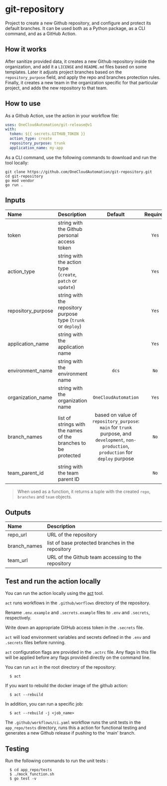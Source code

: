 # git-repository

Project to create a new Github repository, and configure and protect its default branches. It can be used both as a Python package, as a CLI command, and as a GitHub Action.

## How it works

After sanitize provided data, it creates a new Github repository inside the organization, and add it a `LICENSE` and `README.md` files based on some templates. Later it adjusts project branches based on the `repository_purpose` field, and apply the repo and branches protection rules. Finally, it creates a new team in the organization specific for that particular project, and adds the new repository to that team.

## How to use

As a Github Action, use the action in your workflow file:

```yaml
uses: OneCloudAutomation/git-release@v1
with:
  token: ${{ secrets.GITHUB_TOKEN }}
  action_type: create
  repository_purpose: trunk
  application_name: my-app
```

As a CLI command, use the following commands to download and run the tool locally:

```shell
git clone https://github.com/OneCloudAutomation/git-repository.git
cd git-repository
go mod vendor
go run .
```

## Inputs

Name               | Description                                                     | Default   | Required
:----------------- | :-------------------------------------------------------------- | :-------: | :-------:
token              | string with the Github personal access token                    |           | `Yes`
action_type        | string with the action type (`create`, `patch` or `update`)     |           | `Yes`
repository_purpose | string with the repository purpose type (`trunk` or `deploy`)|           | `Yes`
application_name   | string with the application name                                |           | `Yes`
environment_name   | string with the environment name                                | `dcs`     | `No`
organization_name  | string with the organization name                               | `OneCloudAutomation`| `Yes`
branch_names     | list of strings with the names of the branches to be protected  | based on value of `repository_purpose`: `main` for `trunk` purpose, and `development`, `non-production`, `production` for `deploy` purpose | `No`
team_parent_id              | string with the team parent ID	                    |           | `No`


> When used as a function, it returns a tuple with the created `repo`, `branches` and `team` objects.

## Outputs
Name         | Description                                                     
:----------- | :------------------------------------------- 
repo_url     | URL of the repository
branch_names | list of base protected branches in the repository
team_url     | URL of the Github team accessing to the repository

## Test and run the action locally

You can run the action locally using the [act](https://github.com/nektos/act) tool.

`act` runs workflows in the `.github/worflows` directory of the repository.

Rename `.env.example` and `.secrets.example` files to `.env` and `.secrets`, respectively.

Write down an appropriate GitHub access token in the `.secrets` file.

`act` will load environment variables and secrets defined in the `.env` and `.secrets` files before running.

`act` configuration flags are provided in the `.actrc` file. Any flags in this file will be applied before any flags provided directly on the command line.

You can run `act` in the root directory of the repository:
```shell
  $ act
```
If you want to rebuild the docker image of the github action:
```shell
  $ act --rebuild
```
In addition, you can run a specific job:
```shell
  $ act --rebuild -j <job_name>
```

The `.github/workflows/ci.yaml` workflow runs the unit tests in the `app_repo/tests` directory, runs this a action for functional testing and generates a new Github release if pushing to the 'main' branch.

## Testing

Run the following commands to run the unit tests :

```shell
  $ cd app_repo/tests
  $ ./mock_function.sh
  $ go test -v
```